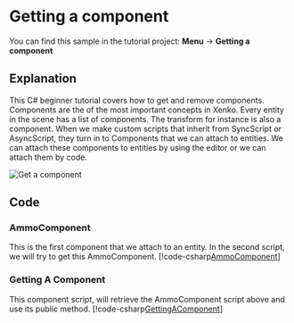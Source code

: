 # Getting a component
You can find this sample in the tutorial project: **Menu** ->  **Getting a component** 

## Explanation
This C# beginner tutorial covers how to get and remove components. Components are the of the most important concepts in Xenko. Every entity in the scene has a list of components. The transform for instance is also a component. When we make custom scripts that inherit from SyncScript or AsyncScript, they turn in to Components that we can attach to entities. We can attach these components to entities by using the editor or we can attach them by code.

![Get a component](media/getting-a-component.png)

## Code
### AmmoComponent
This is the first component that we attach to an entity. In the second script, we will try to get this AmmoComponent.
[!code-csharp[AmmoComponent](..\..\..\..\xenko\samples\Tutorials\CSharpBeginner\CSharpBeginner\CSharpBeginner.Game\Code\AmmoComponent.cs)]

### Getting A Component
This component script, will retrieve the AmmoComponent script above and use its public method.
[!code-csharp[GettingAComponent](..\..\..\..\xenko\samples\Tutorials\CSharpBeginner\CSharpBeginner\CSharpBeginner.Game\Code\GettingAComponentDemo.cs)]
